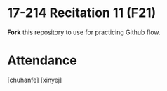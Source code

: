 # 17-214 Recitation 11 (F21)
**Fork** this repository to use for practicing Github flow.

# Attendance 
[chuhanfe]
[xinyej]
